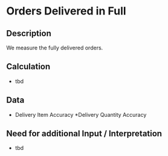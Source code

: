 # Orders Delivered in Full

## Description
We measure the fully delivered orders.

## Calculation
* tbd

## Data
* Delivery Item Accuracy
*Delivery Quantity Accuracy


## Need for additional Input / Interpretation
* tbd
